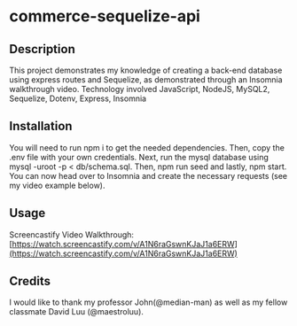 # commerce-sequelize-api

## Description

This project demonstrates my knowledge of creating a back-end database using express routes and Sequelize, as demonstrated through an Insomnia walkthrough video.
Technology involved JavaScript, NodeJS, MySQL2, Sequelize, Dotenv, Express, Insomnia

## Installation

You will need to run npm i to get the needed dependencies. Then, copy the .env file with your own credentials. Next, run the mysql database using mysql -uroot -p < db/schema.sql. Then, npm run seed and lastly, npm start. You can now head over to Insomnia and create the necessary requests (see my video example below).

## Usage

Screencastify Video Walkthrough: [https://watch.screencastify.com/v/A1N6raGswnKJaJ1a6ERW](https://watch.screencastify.com/v/A1N6raGswnKJaJ1a6ERW)

## Credits

I would like to thank my professor John(@median-man) as well as my fellow classmate David Luu (@maestroluu).


